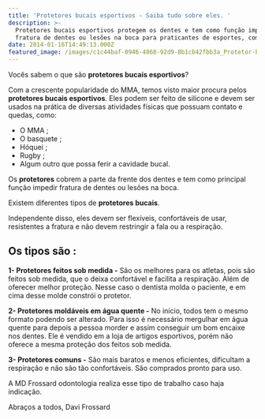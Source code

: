 ```yaml
---
title: 'Protetores bucais esportivos - Saiba tudo sobre eles. '
description: >-
  Protetores bucais esportivos protegem os dentes e tem como função impedir
  fratura de dentes ou lesões na boca para praticantes de esportes, como o MMA.
date: 2014-01-16T14:49:13.000Z
featured_image: /images/c1c44baf-0946-4868-92d9-8b1cb42fbb3a_Protetor-bucal-esportivos.jpg
---
```


Vocês sabem o que são **protetores bucais esportivos**? 

Com a crescente popularidade do MMA, temos visto maior procura pelos **protetores bucais esportivos**. Eles podem ser feito de silicone e devem ser usados na prática de diversas atividades físicas que possuam contato e quedas, como: 

* O MMA ; 
* O basquete ; 
* Hóquei ; 
* Rugby ; 
* Algum outro que possa ferir a cavidade bucal. 

Os **protetores** cobrem a parte da frente dos dentes e tem como principal função impedir fratura de dentes ou lesões na boca. 

Existem diferentes tipos de **protetores bucais**. 

Independente disso, eles devem ser flexíveis, confortáveis de usar, resistentes a fratura e não devem restringir a fala ou a respiração.

## **Os tipos são :** 

**1- Protetores feitos sob medida -** São os melhores para os atletas, pois são feitos sob medida, que o deixa confortável e facilita a respiração. Além de oferecer melhor proteção. Nesse caso o dentista molda o paciente, e em cima desse molde constrói o protetor. 

**2- Protetores moldáveis em água quente -** No início, todos tem o mesmo formato podendo ser alterado. Para isso é necessário mergulhar em água quente para depois a pessoa morder e assim conseguir um bom encaixe nos dentes. Ele é vendido em a loja de artigos esportivos, porém não oferece a mesma proteção dos feitos sob medida. 

**3- Protetores comuns -** São mais baratos e menos eficientes, dificultam a respiração e não são tão confortáveis. São comprados pronto para uso. 

A MD Frossard odontologia realiza esse tipo de trabalho caso haja indicação.

Abraços a todos,
Davi Frossard
